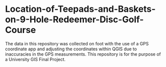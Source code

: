 # Location-of-Teepads-and-Baskets-on-9-Hole-Redeemer-Disc-Golf-Course
The data in this repository was collected on foot with the use of a GPS coordinate app and adjusting the coordinates within QGIS due to inaccuracies in the GPS measurements. This repository is for the purpose of a University GIS Final Project. 
